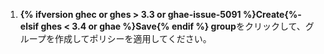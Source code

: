 1. **{% ifversion ghec or ghes > 3.3 or ghae-issue-5091 %}Create{%- elsif ghes < 3.4 or ghae %}Save{% endif %} group**をクリックして、グループを作成してポリシーを適用してください。
